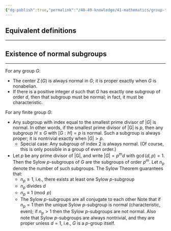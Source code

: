 ```yaml
---
{"dg-publish":true,"permalink":"/40-49-knowledge/41-mathematics/group-theory/basic-definitions-and-examples/normal-subgroups/","tags":["group_theory"],"updated":"2025-03-31T07:25:12-07:00"}
---
```


## Equivalent definitions
---

## Existence of normal subgroups
---

For any group $G$:
- The center $\operatorname{Z}(G)$ is always normal in $G$; it is proper exactly when $G$ is nonabelian.
- If there is a positive integer $d$ such that $G$ has exactly one subgroup of order $d$, then that subgroup must be normal; in fact, it must be characteristic.

For any finite group $G$:
- Any subgroup with index equal to the smallest prime divisor of $|G|$ is normal. In other words, if the smallest prime divisor of $|$G| is $p$, then any subgroup $H\leq G$ with $[G:H]=p$ is normal. Such a subgroup is always proper; it is nontrivial exactly when $|G|>p$.
	- Special case: Any subgroup of index 2 is always normal. (Of course, this is only possible in a group of even order.)
- Let $p$ be any prime divisor of $|$G|, and write $|G|=p^m d$ with $\gcd(d,p)=1$. Then the Sylow $p$-subgroups of $G$ are the subgroups of order $p^m$. Let $n_p$ denote the number of such subgroups. The Sylow Theorem guarantees that:
	- $n_p\geq 1$, i.e., there exists at least one Sylow $p$-subgroup
	- $n_p$ divides $d$
	- $n_p\equiv 1\pmod{p}$
	- The Sylow $p$-subgroups are all conjugate to each other
	Note that if $n_p=1$ then the unique Sylow $p$-subgroup is normal (characteristic, even); if $n_p>1$ then the Sylow $p$-subgroups are not normal. Also note that Sylow $p$-subgroups are always nontrivial, and they are proper unless $d=1$, i.e., $G$ is a $p$-group itself.